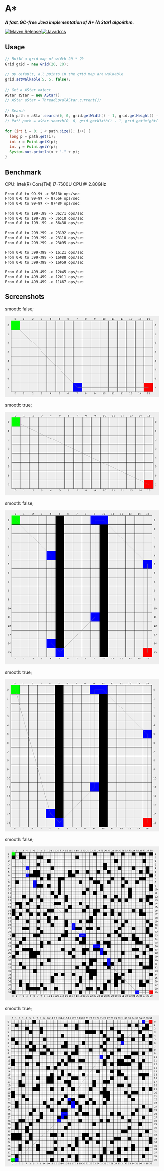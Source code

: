 # A*

___A fast, GC-free Java implementation of A* (A Star) algorithm.___

[![Maven Release][maven-shield]][maven-link]
[![Javadocs][javadoc-shield]][javadoc-link]

## Usage

```java
// Build a grid map of width 20 * 20
Grid grid = new Grid(20, 20);

// By default, all points in the grid map are walkable
grid.setWalkable(5, 5, false);

// Get a AStar object
AStar aStar = new AStar();
// AStar aStar = ThreadLocalAStar.current();

// Search
Path path = aStar.search(0, 0, grid.getWidth() - 1, grid.getHeight() - 1, grid);
// Path path = aStar.search(0, 0, grid.getWidth() - 1, grid.getHeight() - 1, grid, true);

for (int i = 0; i < path.size(); i++) {
  long p = path.get(i);
  int x = Point.getX(p);
  int y = Point.getY(p);
  System.out.println(x + "-" + y);
}
```

## Benchmark

CPU: Intel(R) Core(TM) i7-7600U CPU @ 2.80GHz

```
From 0-0 to 99-99 -> 56180 ops/sec
From 0-0 to 99-99 -> 87566 ops/sec
From 0-0 to 99-99 -> 87489 ops/sec

From 0-0 to 199-199 -> 36271 ops/sec
From 0-0 to 199-199 -> 36510 ops/sec
From 0-0 to 199-199 -> 36430 ops/sec

From 0-0 to 299-299 -> 23392 ops/sec
From 0-0 to 299-299 -> 23310 ops/sec
From 0-0 to 299-299 -> 23095 ops/sec

From 0-0 to 399-399 -> 16121 ops/sec
From 0-0 to 399-399 -> 16088 ops/sec
From 0-0 to 399-399 -> 16059 ops/sec

From 0-0 to 499-499 -> 12045 ops/sec
From 0-0 to 499-499 -> 12011 ops/sec
From 0-0 to 499-499 -> 11867 ops/sec
```

## Screenshots

smooth: false;

![Image of AStar](images/astar-0-unsmooth.png)

smooth: true;

![Image of AStar](images/astar-0-smooth.png)

smooth: false;

![Image of AStar](images/astar-1-unsmooth.png)

smooth: true;

![Image of AStar](images/astar-1-smooth.png)

smooth: false;

![Image of AStar](images/astar-2-unsmooth.png)

smooth: true;

![Image of AStar](images/astar-2-smooth.png)

<!-- references -->

[maven-shield]: https://img.shields.io/maven-central/v/io.ytcode/pathfinding.png
[maven-link]: https://search.maven.org/search?q=io.ytcode.pathfinding
[javadoc-shield]: https://www.javadoc.io/badge/io.ytcode/pathfinding.svg
[javadoc-link]: https://www.javadoc.io/doc/io.ytcode/pathfinding